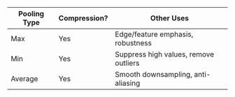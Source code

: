 | Pooling Type | Compression? | Other Uses                             |
| ------------ | ------------ | -------------------------------------- |
| Max          | Yes          | Edge/feature emphasis, robustness      |
| Min          | Yes          | Suppress high values,  remove outliers |
| Average      | Yes          | Smooth downsampling,   anti-aliasing   |
